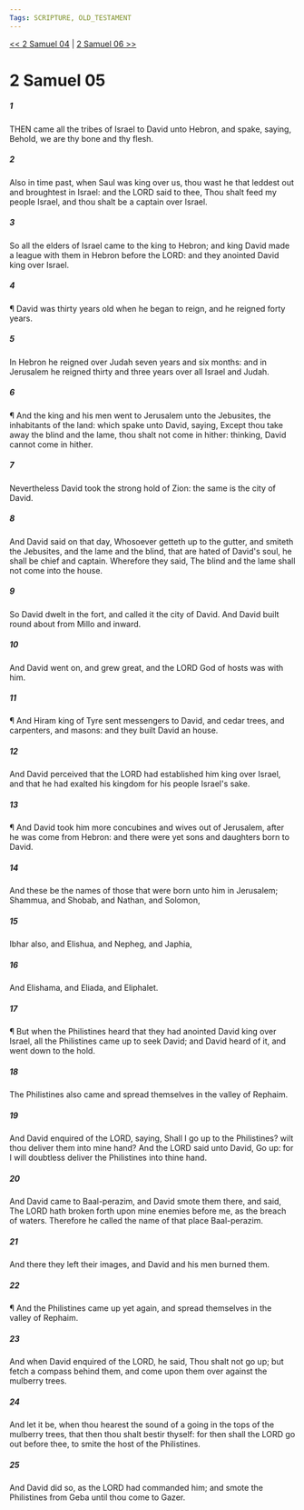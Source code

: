 ```yaml
---
Tags: SCRIPTURE, OLD_TESTAMENT
---
```


[<< 2 Samuel 04](OLD_TESTAMENT/10_2_Samuel/2_Samuel_04.md) | [2 Samuel 06 >>](OLD_TESTAMENT/10_2_Samuel/2_Samuel_06.md)

# 2 Samuel 05

##### 1

THEN came all the tribes of Israel to David unto Hebron, and spake, saying, Behold, we are thy bone and thy flesh.

##### 2

Also in time past, when Saul was king over us, thou wast he that leddest out and broughtest in Israel: and the LORD said to thee, Thou shalt feed my people Israel, and thou shalt be a captain over Israel.

##### 3

So all the elders of Israel came to the king to Hebron; and king David made a league with them in Hebron before the LORD: and they anointed David king over Israel.

##### 4

¶ David was thirty years old when he began to reign, and he reigned forty years.

##### 5

In Hebron he reigned over Judah seven years and six months: and in Jerusalem he reigned thirty and three years over all Israel and Judah.

##### 6

¶ And the king and his men went to Jerusalem unto the Jebusites, the inhabitants of the land: which spake unto David, saying, Except thou take away the blind and the lame, thou shalt not come in hither: thinking, David cannot come in hither.

##### 7

Nevertheless David took the strong hold of Zion: the same is the city of David.

##### 8

And David said on that day, Whosoever getteth up to the gutter, and smiteth the Jebusites, and the lame and the blind, that are hated of David's soul, he shall be chief and captain. Wherefore they said, The blind and the lame shall not come into the house.

##### 9

So David dwelt in the fort, and called it the city of David. And David built round about from Millo and inward.

##### 10

And David went on, and grew great, and the LORD God of hosts was with him.

##### 11

¶ And Hiram king of Tyre sent messengers to David, and cedar trees, and carpenters, and masons: and they built David an house.

##### 12

And David perceived that the LORD had established him king over Israel, and that he had exalted his kingdom for his people Israel's sake.

##### 13

¶ And David took him more concubines and wives out of Jerusalem, after he was come from Hebron: and there were yet sons and daughters born to David.

##### 14

And these be the names of those that were born unto him in Jerusalem; Shammua, and Shobab, and Nathan, and Solomon,

##### 15

Ibhar also, and Elishua, and Nepheg, and Japhia,

##### 16

And Elishama, and Eliada, and Eliphalet.

##### 17

¶ But when the Philistines heard that they had anointed David king over Israel, all the Philistines came up to seek David; and David heard of it, and went down to the hold.

##### 18

The Philistines also came and spread themselves in the valley of Rephaim.

##### 19

And David enquired of the LORD, saying, Shall I go up to the Philistines? wilt thou deliver them into mine hand? And the LORD said unto David, Go up: for I will doubtless deliver the Philistines into thine hand.

##### 20

And David came to Baal-perazim, and David smote them there, and said, The LORD hath broken forth upon mine enemies before me, as the breach of waters. Therefore he called the name of that place Baal-perazim.

##### 21

And there they left their images, and David and his men burned them.

##### 22

¶ And the Philistines came up yet again, and spread themselves in the valley of Rephaim.

##### 23

And when David enquired of the LORD, he said, Thou shalt not go up; but fetch a compass behind them, and come upon them over against the mulberry trees.

##### 24

And let it be, when thou hearest the sound of a going in the tops of the mulberry trees, that then thou shalt bestir thyself: for then shall the LORD go out before thee, to smite the host of the Philistines.

##### 25

And David did so, as the LORD had commanded him; and smote the Philistines from Geba until thou come to Gazer.
